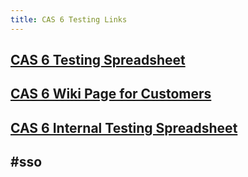 ```yaml
---
title: CAS 6 Testing Links
---
```


## [CAS 6 Testing Spreadsheet](https://gtvault.sharepoint.com/sites/groups-iop/_layouts/15/Doc.aspx?OR=teams&action=edit&sourcedoc=%7B44F8D548-BC55-4017-8A02-0D63C083E862%7D)

## [CAS 6 Wiki Page for Customers](https://gtvault.sharepoint.com/sites/groups-iop/_layouts/15/Doc.aspx?OR=teams&action=edit&sourcedoc=%7B44F8D548-BC55-4017-8A02-0D63C083E862%7D)
## [CAS 6 Internal Testing Spreadsheet](https://gtvault.sharepoint.com/:x:/r/sites/IAM/_layouts/15/Doc.aspx?action=edit&sourcedoc=%7B5D34FF1C-3142-4C85-B091-904AAF6019DF%7D&cid=659cc910-af89-4674-b701-1222e0d0f7a8)
## #sso
